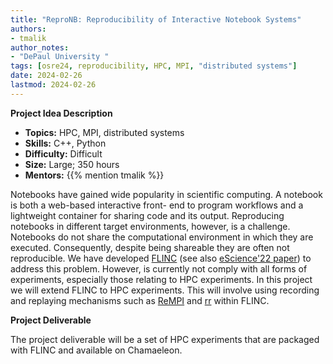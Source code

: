 ```yaml
---
title: "ReproNB: Reproducibility of Interactive Notebook Systems" 
authors:
- tmalik
author_notes:
- "DePaul University "
tags: [osre24, reproducibility, HPC, MPI, "distributed systems"]
date: 2024-02-26
lastmod: 2024-02-26
---
```


**Project Idea Description**

- **Topics:** HPC, MPI, distributed systems 
- **Skills:** C++, Python
- **Difficulty:** Difficult
- **Size:** Large; 350 hours 
- **Mentors:** {{% mention tmalik %}} 

Notebooks have gained wide popularity in scientific computing. A notebook is both a web-based interactive front- end to program workflows and a lightweight container for sharing code and its output. Reproducing notebooks in different target environments, however, is a challenge. Notebooks do not share the computational environment in which they are executed. Consequently, despite being shareable they are often not reproducible. We have developed [FLINC](https://github.com/depaul-dice/Flinc) (see also [eScience'22 paper](https://dice.cs.depaul.edu/pdfs/pubs/C31.pdf)) to address this problem. However,  is currently not comply with all forms of experiments, especially those relating to HPC experiments. In this project we will extend FLINC to HPC experiments. This will involve using recording and replaying mechanisms such as [ReMPI](https://kento.github.io/code/) and [rr](https://rr-project.org/
) within FLINC.   

**Project Deliverable**

The project deliverable will be a set of HPC experiments that are packaged with FLINC and available on Chamaeleon. 



